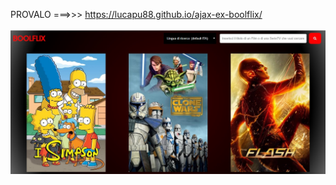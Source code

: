 PROVALO ===>>> https://lucapu88.github.io/ajax-ex-boolflix/
</br>
</br>
<a href="https://lucapu88.github.io/ajax-ex-boolflix/" target="_blank">
<img src='./img/anteprima.jpeg'/>
</a>

